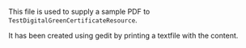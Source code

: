 This file is used to supply a sample PDF to `TestDigitalGreenCertificateResource`.

It has been created using gedit by printing a textfile with the content.

